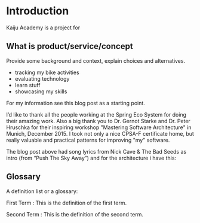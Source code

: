 # Introduction

Kaiju Academy is a project for

## What is product/service/concept

Provide some background and context, explain choices and alternatives.

- tracking my bike activities
- evaluating technology
- learn stuff
- showcasing my skills

For my information see this blog post as a starting point.

I’d like to thank all the people working at the Spring Eco System for doing their amazing work. Also a big thank you to Dr. Gernot Starke and Dr. Peter Hruschka for their inspiring workshop "Mastering Software Architecture" in Munich, December 2015. I took not only a nice CPSA-F certificate home, but really valuable and practical patterns for improving "my" software.

The blog post above had song lyrics from Nick Cave & The Bad Seeds as intro (from “Push The Sky Away”) and for the architecture i have this:


## Glossary

A definition list or a glossary:

First Term
: This is the definition of the first term.

Second Term
: This is the definition of the second term.

